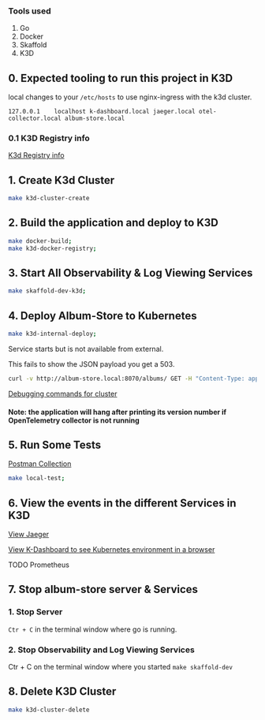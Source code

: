 ### Tools used

1. Go
2. Docker
3. Skaffold
4. K3D

## 0. Expected tooling to run this project in K3D

local changes to your `/etc/hosts` to use nginx-ingress with the k3d cluster.

```127.0.0.1	localhost k-dashboard.local jaeger.local otel-collector.local album-store.local```

### 0.1 K3D Registry info

[K3d Registry info](K3D-registry.md)

## 1. Create K3d Cluster

```bash
make k3d-cluster-create
```

## 2. Build the application and deploy to K3D

```bash
make docker-build;
make k3d-docker-registry;
```

## 3. Start All Observability & Log Viewing Services
 
```bash
make skaffold-dev-k3d;
```

## 4. Deploy Album-Store to Kubernetes 
```bash
make k3d-internal-deploy;
```

Service starts but is not available from external.

This fails to show the JSON payload you get a 503.

```bash
curl -v http://album-store.local:8070/albums/ GET -H "Content-Type: application/json" -H "Host: http://album-store.local:8070
```

[Debugging commands for cluster](Debugging.md)

#### Note: the application will hang after printing its version number if  OpenTelemetry collector is not running

## 5. Run Some Tests

[Postman Collection](../test/Album-Store.postman_collection.json)

```bash
make local-test;
```

## 6. View the events in the different Services in K3D

[View Jaeger](http://jaeger.local:8070/search?limit=20&service=album-store)

[View K-Dashboard to see Kubernetes environment in a browser](http://k-dashboard:8070/)

TODO Prometheus 

## 7. Stop album-store server & Services  

### 1. Stop Server

`Ctr + C` in the terminal window where go is running. 

### 2. Stop Observability and Log Viewing Services

Ctr + C on the terminal window where you started `make skaffold-dev`

## 8. Delete K3D Cluster

```bash
make k3d-cluster-delete
```
